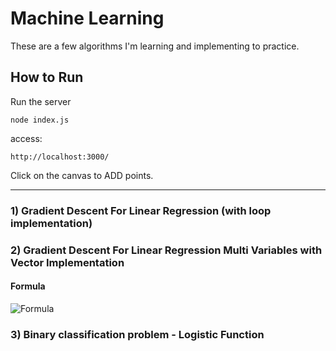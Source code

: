 # Machine Learning

These are a few algorithms I'm learning and implementing to practice. 

## How to Run

Run the server
```
node index.js
```
access:
```
http://localhost:3000/
```
Click on the canvas to ADD points.


----------------------------------------------




### 1) Gradient Descent For Linear Regression (with loop implementation)
### 2) Gradient Descent For Linear Regression Multi Variables with Vector Implementation

#### Formula 
![Formula](https://github.com/storkoxa/ml_linearregression/blob/master/static/formula.png)

### 3) Binary classification problem - Logistic Function
